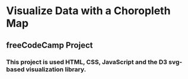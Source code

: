 # Visualize Data with a Choropleth Map

## freeCodeCamp Project

### This project is used HTML, CSS, JavaScript and the D3 svg-based visualization library.
